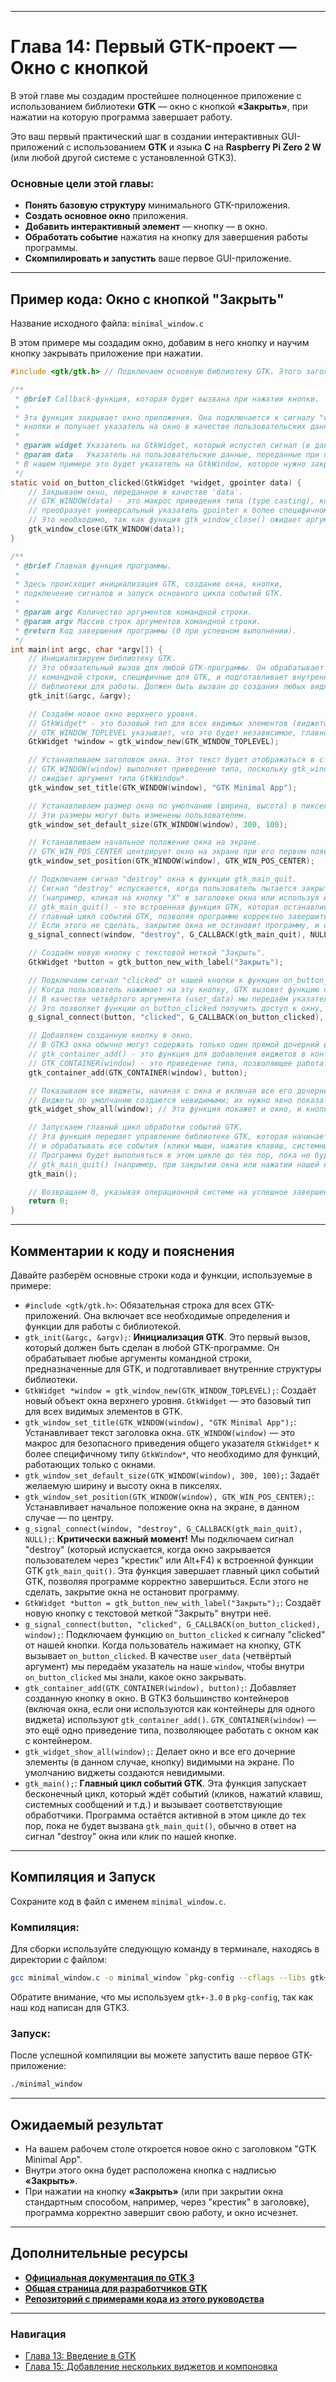 -----

# Глава 14: Первый GTK-проект — Окно с кнопкой

В этой главе мы создадим простейшее полноценное приложение с использованием библиотеки **GTK** — окно с кнопкой **«Закрыть»**, при нажатии на которую программа завершает работу.

Это ваш первый практический шаг в создании интерактивных GUI-приложений с использованием **GTK** и языка **C** на **Raspberry Pi Zero 2 W** (или любой другой системе с установленной GTK3).

### Основные цели этой главы:

  * **Понять базовую структуру** минимального GTK-приложения.
  * **Создать основное окно** приложения.
  * **Добавить интерактивный элемент** — кнопку — в окно.
  * **Обработать событие** нажатия на кнопку для завершения работы программы.
  * **Скомпилировать и запустить** ваше первое GUI-приложение.

-----

## Пример кода: Окно с кнопкой "Закрыть"

Название исходного файла: `minimal_window.c`

В этом примере мы создадим окно, добавим в него кнопку и научим кнопку закрывать приложение при нажатии.

```c
#include <gtk/gtk.h> // Подключаем основную библиотеку GTK. Этого заголовочного файла достаточно для большинства базовых функций.

/**
 * @brief Callback-функция, которая будет вызвана при нажатии кнопки.
 *
 * Эта функция закрывает окно приложения. Она подключается к сигналу "clicked"
 * кнопки и получает указатель на окно в качестве пользовательских данных.
 *
 * @param widget Указатель на GtkWidget, который испустил сигнал (в данном случае, кнопка).
 * @param data   Указатель на пользовательские данные, переданные при подключении сигнала.
 * В нашем примере это будет указатель на GtkWindow, которое нужно закрыть.
 */
static void on_button_clicked(GtkWidget *widget, gpointer data) {
    // Закрываем окно, переданное в качестве 'data'.
    // GTK_WINDOW(data) - это макрос приведения типа (type casting), который безопасно
    // преобразует универсальный указатель gpointer к более специфичному типу GtkWindow*.
    // Это необходимо, так как функция gtk_window_close() ожидает аргумент типа GtkWindow*.
    gtk_window_close(GTK_WINDOW(data));
}

/**
 * @brief Главная функция программы.
 *
 * Здесь происходит инициализация GTK, создание окна, кнопки,
 * подключение сигналов и запуск основного цикла событий GTK.
 *
 * @param argc Количество аргументов командной строки.
 * @param argv Массив строк аргументов командной строки.
 * @return Код завершения программы (0 при успешном выполнении).
 */
int main(int argc, char *argv[]) {
    // Инициализируем библиотеку GTK.
    // Это обязательный вызов для любой GTK-программы. Он обрабатывает аргументы
    // командной строки, специфичные для GTK, и подготавливает внутренние структуры
    // библиотеки для работы. Должен быть вызван до создания любых виджетов GTK.
    gtk_init(&argc, &argv);

    // Создаём новое окно верхнего уровня.
    // GtkWidget* - это базовый тип для всех видимых элементов (виджетов) в GTK.
    // GTK_WINDOW_TOPLEVEL указывает, что это будет независимое, главное окно приложения.
    GtkWidget *window = gtk_window_new(GTK_WINDOW_TOPLEVEL);

    // Устанавливаем заголовок окна. Этот текст будет отображаться в строке заголовка окна.
    // GTK_WINDOW(window) выполняет приведение типа, поскольку gtk_window_set_title()
    // ожидает аргумент типа GtkWindow*.
    gtk_window_set_title(GTK_WINDOW(window), "GTK Minimal App");

    // Устанавливаем размер окна по умолчанию (ширина, высота) в пикселях.
    // Эти размеры могут быть изменены пользователем.
    gtk_window_set_default_size(GTK_WINDOW(window), 300, 100);

    // Устанавливаем начальное положение окна на экране.
    // GTK_WIN_POS_CENTER центрирует окно на экране при его первом появлении.
    gtk_window_set_position(GTK_WINDOW(window), GTK_WIN_POS_CENTER);

    // Подключаем сигнал "destroy" окна к функции gtk_main_quit.
    // Сигнал "destroy" испускается, когда пользователь пытается закрыть окно
    // (например, кликая на кнопку "X" в заголовке окна или используя Alt+F4).
    // gtk_main_quit() - это встроенная функция GTK, которая останавливает
    // главный цикл событий GTK, позволяя программе корректно завершиться.
    // Если этого не сделать, закрытие окна не остановит программу, и она будет висеть в памяти.
    g_signal_connect(window, "destroy", G_CALLBACK(gtk_main_quit), NULL);

    // Создаём новую кнопку с текстовой меткой "Закрыть".
    GtkWidget *button = gtk_button_new_with_label("Закрыть");

    // Подключаем сигнал "clicked" от нашей кнопки к функции on_button_clicked.
    // Когда пользователь нажимает на эту кнопку, GTK вызовет функцию on_button_clicked.
    // В качестве четвёртого аргумента (user_data) мы передаём указатель на 'window'.
    // Это позволяет функции on_button_clicked получить доступ к окну, которое нужно закрыть.
    g_signal_connect(button, "clicked", G_CALLBACK(on_button_clicked), window);

    // Добавляем созданную кнопку в окно.
    // В GTK3 окна обычно могут содержать только один прямой дочерний виджет.
    // gtk_container_add() - это функция для добавления виджетов в контейнеры.
    // GTK_CONTAINER(window) - это приведение типа, позволяющее работать с окном как с контейнером.
    gtk_container_add(GTK_CONTAINER(window), button);

    // Показываем все виджеты, начиная с окна и включая все его дочерние элементы.
    // Виджеты по умолчанию создаются невидимыми; их нужно явно показать, чтобы они появились на экране.
    gtk_widget_show_all(window); // Эта функция покажет и окно, и кнопку внутри него.

    // Запускаем главный цикл обработки событий GTK.
    // Эта функция передает управление библиотеке GTK, которая начинает слушать
    // и обрабатывать все события (клики мыши, нажатия клавиш, системные сообщения и т.д.).
    // Программа будет выполняться в этом цикле до тех пор, пока не будет вызвана
    // gtk_main_quit() (например, при закрытии окна или нажатии нашей кнопки).
    gtk_main();

    // Возвращаем 0, указывая операционной системе на успешное завершение программы.
    return 0;
}
```

-----

## Комментарии к коду и пояснения

Давайте разберём основные строки кода и функции, используемые в примере:

  * `#include <gtk/gtk.h>`: Обязательная строка для всех GTK-приложений. Она включает все необходимые определения и функции для работы с библиотекой.
  * `gtk_init(&argc, &argv);`: **Инициализация GTK**. Это первый вызов, который должен быть сделан в любой GTK-программе. Он обрабатывает любые аргументы командной строки, предназначенные для GTK, и подготавливает внутренние структуры библиотеки.
  * `GtkWidget *window = gtk_window_new(GTK_WINDOW_TOPLEVEL);`: Создаёт новый объект окна верхнего уровня. `GtkWidget` — это базовый тип для всех видимых элементов в GTK.
  * `gtk_window_set_title(GTK_WINDOW(window), "GTK Minimal App");`: Устанавливает текст заголовка окна. `GTK_WINDOW(window)` — это макрос для безопасного приведения общего указателя `GtkWidget*` к более специфичному типу `GtkWindow*`, что необходимо для функций, работающих только с окнами.
  * `gtk_window_set_default_size(GTK_WINDOW(window), 300, 100);`: Задаёт желаемую ширину и высоту окна в пикселях.
  * `gtk_window_set_position(GTK_WINDOW(window), GTK_WIN_POS_CENTER);`: Устанавливает начальное положение окна на экране, в данном случае — по центру.
  * `g_signal_connect(window, "destroy", G_CALLBACK(gtk_main_quit), NULL);`: **Критически важный момент\!** Мы подключаем сигнал "destroy" (который испускается, когда окно закрывается пользователем через "крестик" или Alt+F4) к встроенной функции GTK `gtk_main_quit()`. Эта функция завершает главный цикл событий GTK, позволяя программе корректно завершиться. Если этого не сделать, закрытие окна не остановит программу.
  * `GtkWidget *button = gtk_button_new_with_label("Закрыть");`: Создаёт новую кнопку с текстовой меткой "Закрыть" внутри неё.
  * `g_signal_connect(button, "clicked", G_CALLBACK(on_button_clicked), window);`: Подключаем функцию `on_button_clicked` к сигналу "clicked" от нашей кнопки. Когда пользователь нажимает на кнопку, GTK вызывает `on_button_clicked`. В качестве `user_data` (четвёртый аргумент) мы передаём указатель на наше `window`, чтобы внутри `on_button_clicked` мы знали, какое окно закрывать.
  * `gtk_container_add(GTK_CONTAINER(window), button);`: Добавляет созданную кнопку в окно. В GTK3 большинство контейнеров (включая окна, если они используются как контейнеры для одного виджета) используют `gtk_container_add()`. `GTK_CONTAINER(window)` — это ещё одно приведение типа, позволяющее работать с окном как с контейнером.
  * `gtk_widget_show_all(window);`: Делает окно и все его дочерние элементы (в данном случае, кнопку) видимыми на экране. По умолчанию виджеты создаются невидимыми.
  * `gtk_main();`: **Главный цикл событий GTK**. Эта функция запускает бесконечный цикл, который ждёт событий (кликов, нажатий клавиш, системных сообщений и т.д.) и вызывает соответствующие обработчики. Программа остаётся активной в этом цикле до тех пор, пока не будет вызвана `gtk_main_quit()`, обычно в ответ на сигнал "destroy" окна или клик по нашей кнопке.

-----

## Компиляция и Запуск

Сохраните код в файл с именем `minimal_window.c`.

### Компиляция:

Для сборки используйте следующую команду в терминале, находясь в директории с файлом:

```bash
gcc minimal_window.c -o minimal_window `pkg-config --cflags --libs gtk+-3.0`
```

Обратите внимание, что мы используем `gtk+-3.0` в `pkg-config`, так как наш код написан для GTK3.

### Запуск:

После успешной компиляции вы можете запустить ваше первое GTK-приложение:

```bash
./minimal_window
```

-----

## Ожидаемый результат

  * На вашем рабочем столе откроется новое окно с заголовком "GTK Minimal App".
  * Внутри этого окна будет расположена кнопка с надписью **«Закрыть»**.
  * При нажатии на кнопку **«Закрыть»** (или при закрытии окна стандартным способом, например, через "крестик" в заголовке), программа корректно завершит свою работу, и окно исчезнет.

-----

## Дополнительные ресурсы

  * [**Официальная документация по GTK 3**](https://docs.gtk.org/gtk3/)
  * [**Общая страница для разработчиков GTK**](https://www.google.com/search?q=https://developer.gnome.org/gtk/stable/)
  * [**Репозиторий с примерами кода из этого руководства**](https://github.com/AIDevelopersMonster/C_GUI_Handbook)

-----

### Навигация

  * [Глава 13: Введение в GTK](https://www.google.com/search?q=link_to_chapter13.md)
  * [Глава 15: Добавление нескольких виджетов и компоновка](https://www.google.com/search?q=link_to_chapter15.md)
